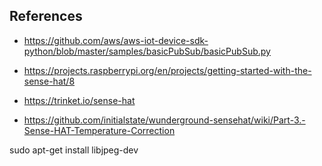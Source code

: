 


## References
* https://github.com/aws/aws-iot-device-sdk-python/blob/master/samples/basicPubSub/basicPubSub.py
* https://projects.raspberrypi.org/en/projects/getting-started-with-the-sense-hat/8
* https://trinket.io/sense-hat

* https://github.com/initialstate/wunderground-sensehat/wiki/Part-3.-Sense-HAT-Temperature-Correction



sudo apt-get install libjpeg-dev